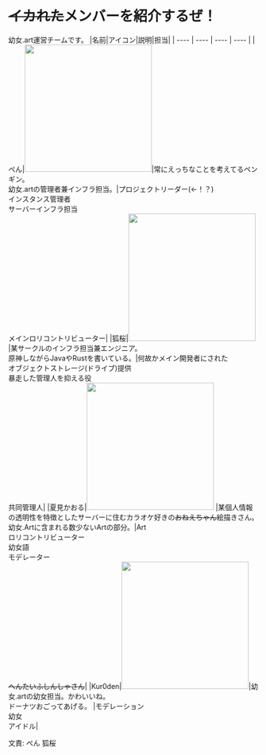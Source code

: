 # ~~イカれた~~メンバーを紹介するぜ！
幼女.art運営チームです。
|名前|アイコン|説明|担当|
| ---- | ---- | ---- | ---- |
|ぺん|<img src="/assets/icons/2024-01-23%2018-52-45%201.png.webp" width="256">|常にえっちなことを考えてるペンギン。</br>幼女.artの管理者兼インフラ担当。|プロジェクトリーダー(←！？)</br>インスタンス管理者</br>サーバーインフラ担当</br>メインロリコントリビューター|
|狐桜|<img src="/assets/icons/kozakura2.png.webp" width="256">  |某サークルのインフラ担当兼エンジニア。</br>原神しながらJavaやRustを書いている。|何故かメイン開発者にされた<br>オブジェクトストレージ(ドライブ)提供</br>暴走した管理人を抑える役</br>共同管理人|
|夏見かおる|<img src="https://github.com/yojo-art/cherrypick/assets/121443048/87a2d9ba-2b99-46a9-bf52-73cb7521b3ec" width="256">  |某個人情報の透明性を特徴としたサーバーに住むカラオケ好きの~~おねえちゃん~~絵描きさん。</br>幼女.Artに含まれる数少ないArtの部分。|Art<br>ロリコントリビューター<br>幼女語<br>モデレーター<br>~~へんたいふしんしゃさん~~|
|Kur0den|<img src="/assets/icons/kuroden.web.webp" width="256">|幼女.artの幼女担当。かわいいね。</br>ドーナツおごってあげる。  |モデレーション</br>幼女</br>アイドル|

文責: ぺん 狐桜
